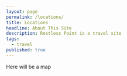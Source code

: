 ```yaml
---
layout: page
permalink: /locations/
title: Locations
headline: About This Site
description: Restless Point is a travel site
tags: 
  - travel
published: true
---
```


Here will be a map